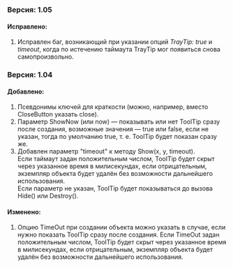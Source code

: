 ### Версия: 1.05  
#### Исправлено:  
1.  Исправлен баг, возникающий при указании опций *TrayTip: true* и *timeout*, когда по истечению таймаута TrayTip мог появиться снова самопроизвольно.  
  
### Версия: 1.04  
#### Добавлено:
1.  Псевдонимы ключей для краткости (можно, например, вместо CloseButton указать close).
2.  Параметр ShowNow (или now) — показывать или нет ToolTip сразу после создания, возможные значения — true или false, если не указан, тогда по умолчанию true, т. е. ToolTip будет показан сразу же.
3.  Добавлен параметр "timeout" к методу Show(x, y, timeout).  
Если таймаут задан положительным числом, ToolTip будет скрыт через указанное время в милисекундах, если отрицательным, экземпляр объекта будет удалён без возможности дальнейшего использования.  
Если параметр не указан, ToolTip будет показываться до вызова Hide() или Destroy().  
  
#### Изменено:  
1.  Опцию TimeOut при создании объекта можно указать в случае, если нужно показать ToolTip сразу после создания. Если TimeOut задан положительным числом, ToolTip будет скрыт через указанное время в милисекундах, если отрицательным, экземпляр объекта будет удалён без возможности дальнейшего использования.
